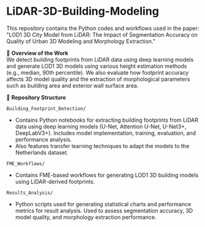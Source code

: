 # LiDAR-3D-Building-Modeling
This repository contains the Python codes and workflows used in the paper:
    "LOD1 3D City Model from LiDAR: The Impact of Segmentation Accuracy on Quality of Urban 3D Modeling and Morphology Extraction."

🔹 **Overview of the Work** \
We detect building footprints from LiDAR data using deep learning models and generate LOD1 3D models using various height estimation methods (e.g., median, 90th percentile). We also evaluate how footprint accuracy affects 3D model quality and the extraction of morphological parameters such as building area and exterior wall surface area.


📂 **Repository Structure**

`Building_Footprint_Detection/`

- Contains Python notebooks for extracting building footprints from LiDAR data using deep learning models (U-Net, Attention U-Net, U-Net3+, DeepLabV3+). Includes model implementation, training, evaluation, and performance analysis.
- Also features transfer learning techniques to adapt the models to the Netherlands dataset.

`FME_Workflows/`

- Contains FME-based workflows for generating LOD1 3D building models using LiDAR-derived footprints.

`Results_Analysis/`

- Python scripts used for generating statistical charts and performance metrics for result analysis. Used to assess segmentation accuracy, 3D model quality, and morphology extraction performance.
